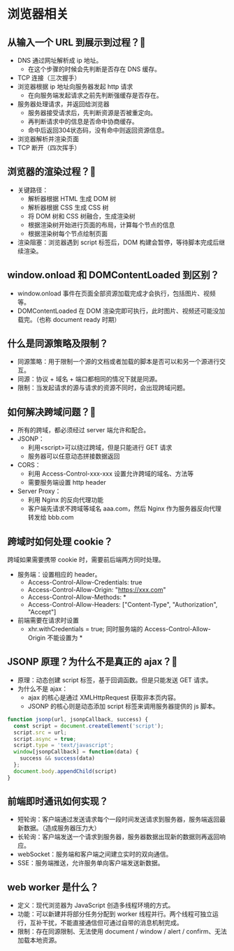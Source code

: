 # 浏览器相关
## 从输入一个 URL 到展示到过程？:star2:
- DNS 通过网址解析成 ip 地址。
	- 在这个步骤的时候会先判断是否存在 DNS 缓存。
- TCP 连接（三次握手）
- 浏览器根据 ip 地址向服务器发起 http 请求
	- 在向服务端发起请求之前先判断强缓存是否存在。
- 服务器处理请求，并返回给浏览器
	- 服务器接受请求后，先判断资源是否被重定向。
	- 再判断请求中的信息是否命中协商缓存。
	- 命中后返回304状态码，没有命中则返回资源信息。
- 浏览器解析并渲染页面
- TCP 断开（四次挥手）

## 浏览器的渲染过程？:star2:
- 关键路径：
	- 解析器根据 HTML 生成 DOM 树
	- 解析器根据 CSS 生成 CSS 树
	- 将 DOM 树和 CSS 树融合，生成渲染树
	- 根据渲染树开始进行页面的布局，计算每个节点的信息
	- 根据渲染树每个节点绘制页面
- 渲染阻塞：浏览器遇到 script 标签后，DOM 构建会暂停，等待脚本完成后继续渲染。

## window.onload 和 DOMContentLoaded 到区别？
- window.onload 事件在页面全部资源加载完成才会执行，包括图片、视频等。
- DOMContentLoaded 在 DOM 渲染完即可执行，此时图片、视频还可能没加载完。（也称 document ready 时期）

## 什么是同源策略及限制？
- 同源策略：用于限制一个源的文档或者加载的脚本是否可以和另一个源进行交互。
- 同源：协议 + 域名 + 端口都相同的情况下就是同源。
- 限制：当发起请求的源与请求的资源不同时，会出现跨域问题。

## 如何解决跨域问题？:star2:
- 所有的跨域，都必须经过 server 端允许和配合。
- JSONP：
	- 利用\<script\>可以绕过跨域，但是只能进行 GET 请求
	- 服务器可以任意动态拼接数据返回
- CORS：
	- 利用 Access-Control-xxx-xxx 设置允许跨域的域名、方法等
	- 需要服务端设置 http header
- Server Proxy：
	- 利用 Nginx 的反向代理功能 
	- 客户端先请求不跨域等域名 aaa.com，然后 Nginx 作为服务器反向代理转发给 bbb.com

## 跨域时如何处理 cookie？
跨域如果需要携带 cookie 时，需要前后端两方同时处理。
- 服务端：设置相应的 header。
	- Access-Control-Allow-Credentials: true
	- Access-Control-Allow-Origin: "https://xxx.com"
	- Access-Control-Allow-Methods: *
	- Access-Control-Allow-Headers: \["Content-Type", "Authorization", "Accept"\]
- 前端需要在请求时设置
  - xhr.withCredentials = true;
同时服务端的 Access-Control-Allow-Origin 不能设置为 *

## JSONP 原理？为什么不是真正的 ajax？:star2:
- 原理：动态创建 script 标签，基于回调函数。但是只能发送 GET 请求。
- 为什么不是 ajax：
	- ajax 的核心是通过 XMLHttpRequest 获取非本页内容。
	- JSONP 的核心则是动态添加 script 标签来调用服务器提供的 js 脚本。
```javascript
function jsonp(url, jsonpCallback, success) {
  const script = document.createElement('script');
  script.src = url;
  script.async = true;
  script.type = 'text/javascript';
  window[jsonpCallback] = function(data) {
    success && success(data)
  };
  document.body.appendChild(script)
}
```

## 前端即时通讯如何实现？
- 短轮询：客户端通过发送请求每个一段时间发送请求到服务器，服务端返回最新数据。（造成服务器压力大）
- 长轮询：客户端发送一个请求到服务器，服务器数据出现新的数据则再返回响应。
- webSocket：服务端和客户端之间建立实时的双向通信。
- SSE：服务端推送，允许服务单向客户端发送新数据。

## web worker 是什么？
- 定义：现代浏览器为 JavaScript 创造多线程环境的方式。
- 功能：可以新建并将部分任务分配到 worker 线程并行。两个线程可独立运行，互补干扰，不能直接通信但可通过自带的消息机制完成。
- 限制：存在同源限制、无法使用 document / window / alert / confirm、无法加载本地资源。